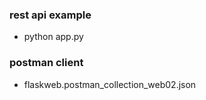 ### rest api example

- python app.py

### postman client

- flaskweb.postman_collection_web02.json
